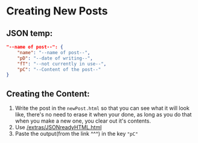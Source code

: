 # Creating New Posts
## JSON temp:
```json
"--name of post--": {
	"name": "--name of post--",
	"pD": "--date of writing--",
	"fT": "--not currently in use--",
	"pC": "--Content of the post--"
}
```
## Creating the Content:
1. Write the post in the `newPost.html` so that you can see what it will look like, there's no need to erase it when your done, as long as you do that when you make a new one, you clear out it's contents.
2. Use [/extras/JSONreadyHTML.html](https://steve0greatnessgithubio.stevesgreatness.repl.co/extras/JSONreadyHTML.html)
3. Paste the output(from the link ^^^) in the key `"pC"`